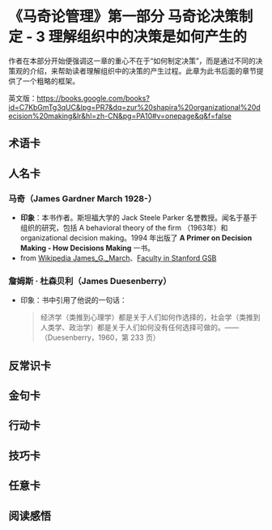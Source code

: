 # 《马奇论管理》第一部分 马奇论决策制定 - 3 理解组织中的决策是如何产生的

作者在本部分开始便强调这一章的重心不在于“如何制定决策”，而是通过不同的决策观的介绍，来帮助读者理解组织中的决策的产生过程。此章为此书后面的章节提供了一个粗略的框架。

英文版：https://books.google.com/books?id=C7KbGmTg3qUC&lpg=PR7&dq=zur%20shapira%20organizational%20decision%20making&lr&hl=zh-CN&pg=PA10#v=onepage&q&f=false

## 术语卡

### 

## 人名卡

### 马奇（James Gardner March 1928-）

- **印象**：本书作者。斯坦福大学的 Jack Steele Parker 名誉教授。闻名于基于组织的研究，包括 A behavioral theory of the firm （1963年）和 organizational decision making。1994 年出版了 __A Primer on Decision Making - How Decisions Making__ 一书。
- from [Wikipedia James_G._March](https://en.wikipedia.org/wiki/James_G._March)、[Faculty in Stanford GSB](https://www.gsb.stanford.edu/faculty-research/faculty/james-g-march)

### 詹姆斯 · 杜森贝利（James Duesenberry）

- 印象：书中引用了他说的一句话：

   > 经济学（类推到心理学）都是关于人们如何作选择的，社会学（类推到人类学、政治学）都是关于人们如何没有任何选择可做的。——（Duesenberry，1960，第 233 页）

## 反常识卡

## 金句卡

## 行动卡

## 技巧卡

## 任意卡

## 阅读感悟

